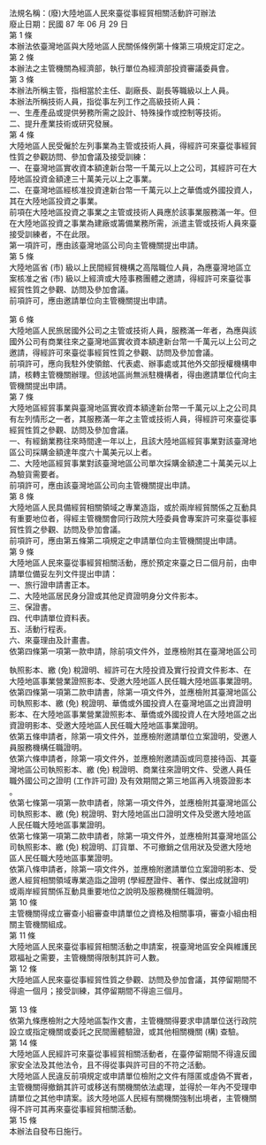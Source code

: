 法規名稱：(廢)大陸地區人民來臺從事經貿相關活動許可辦法  
廢止日期：民國 87 年 06 月 29 日  
第 1 條  
本辦法依臺灣地區與大陸地區人民關係條例第十條第三項規定訂定之。  
第 2 條  
本辦法之主管機關為經濟部，執行單位為經濟部投資審議委員會。  
第 3 條  
本辦法所稱主管，指相當於主任、副廠長、副長等職級以上人員。  
本辦法所稱技術人員，指從事左列工作之高級技術人員：  
一、生產產品或提供勞務所需之設計、特殊操作或控制等技術。  
二、提升產業技術或研究發展。  
第 4 條  
大陸地區人民受僱於左列事業為主管或技術人員，得經許可來臺從事經貿  
性質之參觀訪問、參加會議及接受訓練：  
一、在臺灣地區實收資本額達新台幣一千萬元以上之公司，其經許可在大  
陸地區投資金額達三十萬美元以上之事業。  
二、在臺灣地區經核准投資達新台幣一千萬元以上之華僑或外國投資人，  
其在大陸地區投資之事業。  
前項在大陸地區投資之事業之主管或技術人員應於該事業服務滿一年。但  
在大陸地區投資之事業為建廠或籌備業務所需，派遣主管或技術人員來臺  
接受訓練者，不在此限。  
第一項許可，應由該臺灣地區公司向主管機關提出申請。  
第 5 條  
大陸地區省 (市) 級以上民間經貿機構之高階職位人員，為應臺灣地區立  
案核准之省 (市) 級以上經濟或大陸事務團體之邀請，得經許可來臺從事  
經貿性質之參觀、訪問及參加會議。  
前項許可，應由邀請單位向主管機關提出申請。  


第 6 條  
大陸地區人民旅居國外公司之主管或技術人員，服務滿一年者，為應與該  
國外公司有商業往來之臺灣地區實收資本額達新台幣一千萬元以上公司之  
邀請，得經許可來臺從事經貿性質之參觀、訪問及參加會議。  
前項許可，應向我駐外使領館、代表處、辦事處或其他外交部授權機構申  
請，核轉主管機關辦理。但該地區尚無派駐機構者，得由邀請單位代向主  
管機關提出申請。  
第 7 條  
大陸地區經貿事業與臺灣地區實收資本額達新台幣一千萬元以上之公司具  
有左列情形之一者，其服務滿一年之主管或技術人員，得經許可來臺從事  
經貿性質之參觀、訪問及參加會議。  
一、有經銷業務往來時間達一年以上，且該大陸地區經貿事業對該臺灣地  
區公司採購金額達年度六十萬美元以上者。  
二、大陸地區經貿事業對該臺灣地區公司單次採購金額達二十萬美元以上  
為驗貨需要者。  
前項許可，應由該臺灣地區公司向主管機關提出申請。  
第 8 條  
大陸地區人民具備經貿相關領域之專業造詣，或於兩岸經貿關係之互動具  
有重要地位者，得經主管機關會同行政院大陸委員會專案許可來臺從事經  
貿性質之參觀、訪問及參加會議。  
前項許可，應由第五條第二項規定之申請單位向主管機關提出申請。  
第 9 條  
大陸地區人民來臺從事經貿相關活動，應於預定來臺之日二個月前，由申  
請單位備妥左列文件提出申請：  
一、旅行證申請書正本。  
二、大陸地區居民身分證或其他足資證明身分文件影本。  
三、保證書。  
四、代申請單位資料表。  
五、活動行程表。  
六、來臺理由及計畫書。  
依第四條第一項第一款申請，除前項文件外，並應檢附其在臺灣地區公司  


執照影本、繳 (免) 稅證明、經許可在大陸投資及實行投資文件影本、在  
大陸地區事業營業證照影本、受邀大陸地區人民任職大陸地區事業證明。  
依第四條第一項第二款申請書，除第一項文件外，並應檢附其臺灣地區公  
司執照影本、繳 (免) 稅證明、華僑或外國投資人在臺灣地區之出資證明  
影本、在大陸地區事業營業證照影本、華僑或外國投資人在大陸地區之出  
資證明影本、受邀大陸地區人民任職大陸地區事業證明。  
依第五條申請者，除第一項文件外，並應檢附邀請單位立案證明，受邀人  
員服務機構任職證明。  
依第六條申請者，除第一項文件外，並應檢附邀請函或同意接待函、其臺  
灣地區公司執照影本、繳 (免) 稅證明、商業往來證明文件、受邀人員任  
職外國公司之證明 (工作許可證) 及有效期間之第三地區再入境簽證影本  
。  
依第七條第一項第一款申請者，除第一項文件外，並應檢附其臺灣地區公  
司執照影本、繳 (免) 稅證明、對大陸地區出口證明文件及受邀大陸地區  
人民任職大陸地區事業證明。  
依第七條第一項第二款申請者，除第一項文件外，並應檢附其臺灣地區公  
司執照影本、繳 (免) 稅證明、訂貨單、不可撤銷之信用狀及受邀大陸地  
區人民任職大陸地區事業證明。  
依第八條申請者，除第一項文件外，並應檢附邀請單位立案證明影本、受  
邀人經貿相關領域專業造詣之證明 (學經歷證件、著作、傑出成就證明)  
或兩岸經貿關係互動具重要地位之說明及服務機關任職證明。  
第 10 條  
主管機關得成立審查小組審查申請單位之資格及相關事項，審查小組由相  
關主管機關組成。  
第 11 條  
大陸地區人民來臺從事經貿相關活動之申請案，視臺灣地區安全與維護民  
眾福祉之需要，主管機關得限制其許可人數。  
第 12 條  
大陸地區人民來臺從事經貿性質之參觀、訪問及參加會議，其停留期間不  
得逾一個月；接受訓練，其停留期間不得逾三個月。  


第 13 條  
依第九條應檢附之大陸地區製作文書，主管機關得要求申請單位送行政院  
設立或指定機關或委託之民間團體驗證，或其他相關機關 (構) 查驗。  
第 14 條  
大陸地區人民經許可來臺從事經貿相關活動者，在臺停留期間不得違反國  
家安全法及其他法令，且不得從事與許可目的不符之活動。  
大陸地區人民違反前項規定或申請單位檢附之文件有隱匿或虛偽不實者，  
主管機關得撤銷其許可或移送有關機關依法處理，並得於一年內不受理申  
請單位之其他申請案。該大陸地區人民經有關機關強制出境者，主管機關  
得不許可其再來臺從事經貿相關活動。  
第 15 條  
本辦法自發布日施行。  


